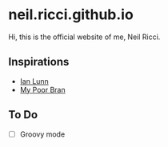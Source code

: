 # neil.ricci.github.io

Hi, this is the official website of me, Neil Ricci.

## Inspirations
- [Ian Lunn](https://ianlunn.co.uk/)
- [My Poor Bran](http://www.mypoorbrain.com/)

## To Do
- [ ] Groovy mode
